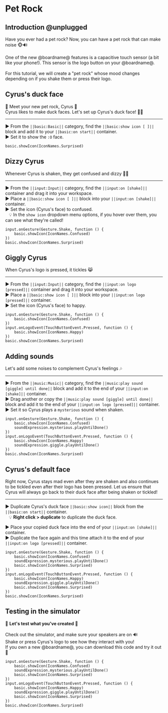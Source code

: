 # Pet Rock

## Introduction @unplugged

Have you ever had a pet rock? Now, you can have a pet rock that can make noise 🐵🔊
<br/>
<br/>
One of the new @boardname@ features is a capacitive touch sensor (a bit like your phone!). This sensor is the logo button on your @boardname@.
<br/>
<br/>
For this tutorial, we will create a "pet rock" whose mood changes depending on if you shake them or press their logo.

## Cyrus's duck face

👋 Meet your new pet rock, Cyrus 👋
<br/>
Cyrus likes to make duck faces. Let's set up Cyrus's duck face! 🦆😏

---

► From the ``||basic:Basic||`` category, find the ``||basic:show icon [ ]||`` block and add it to your ``||basic:on start||`` container.
<br/>
► Set it to show the ``:O`` face.

```blocks
basic.showIcon(IconNames.Surprised)
```

## Dizzy Cyrus

Whenever Cyrus is shaken, they get confused and dizzy 😵‍💫

---

► From the ``||input:Input||`` category, find the ``||input:on [shake]||`` container and drag it into your workspace.
<br/>
► Place a ``||basic:show icon [ ]||`` block into your ``||input:on [shake]||`` container.
<br/>
► Set the icon (Cyrus's face) to confused.
<br/>
&nbsp;&nbsp; 💡 In the ``show icon`` dropdown menu options, if you hover over them, you can see what they're called!

```blocks
input.onGesture(Gesture.Shake, function () {
    basic.showIcon(IconNames.Confused)
})
basic.showIcon(IconNames.Surprised)
```

## Giggly Cyrus

When Cyrus's logo is pressed, it tickles 😹

---

► From the ``||input:Input||`` category, find the ``||input:on logo [pressed]||`` container and drag it into your workspace.
<br/>
► Place a ``||basic:show icon [ ]||`` block into your ``||input:on logo [pressed]||`` container.
<br/>
► Set the icon (Cyrus's face) to happy.

```blocks
input.onGesture(Gesture.Shake, function () {
    basic.showIcon(IconNames.Confused)
})
input.onLogoEvent(TouchButtonEvent.Pressed, function () {
    basic.showIcon(IconNames.Happy)
})
basic.showIcon(IconNames.Surprised)
```

## Adding sounds

Let's add some noises to complement Cyrus's feelings 🎶

---

► From the ``||music:Music||`` category, find the ``||music:play sound [giggle] until done||`` block and add it to the end of your ``||input:on [shake]||`` container.
<br/>
► Drag another or copy the ``||music:play sound [giggle] until done||`` block and add it to the end of your ``||input:on logo [pressed]||`` container.
<br/>
► Set it so Cyrus plays a ``mysterious`` sound when shaken.

```blocks
input.onGesture(Gesture.Shake, function () {
    basic.showIcon(IconNames.Confused)
    soundExpression.mysterious.playUntilDone()
})
input.onLogoEvent(TouchButtonEvent.Pressed, function () {
    basic.showIcon(IconNames.Happy)
    soundExpression.giggle.playUntilDone()
})
basic.showIcon(IconNames.Surprised)
```

## Cyrus's default face

Right now, Cyrus stays mad even after they are shaken and also continues to be tickled even after their logo has been pressed. Let us ensure that Cyrus will always go back to their duck face after being shaken or tickled!

---

► Duplicate Cyrus's duck face ``||basic:show icon||`` block from the ``||basic:on start||`` container.
<br/>
&nbsp;&nbsp; 💡 **Right click > duplicate** to duplicate the duck face.
<br/>

► Place your copied duck face into the end of your ``||input:on [shake]||`` container.
<br/>
► Duplicate the face again and this time attach it to the end of your ``||input:on logo [pressed]||`` container.

```blocks
input.onGesture(Gesture.Shake, function () {
    basic.showIcon(IconNames.Confused)
    soundExpression.mysterious.playUntilDone()
    basic.showIcon(IconNames.Surprised)
})
input.onLogoEvent(TouchButtonEvent.Pressed, function () {
    basic.showIcon(IconNames.Happy)
    soundExpression.giggle.playUntilDone()
    basic.showIcon(IconNames.Surprised)
})
basic.showIcon(IconNames.Surprised)
```

## Testing in the simulator

🐾 **Let's test what you've created** 🐾
<br/>
<br/>
Check out the simulator, and make sure your speakers are on 🔊
<br/>
Shake or press Cyrus's logo to see how they interact with you!
<br/>
If you own a new @boardname@, you can download this code and try it out 🥳

```blocks
input.onGesture(Gesture.Shake, function () {
    basic.showIcon(IconNames.Confused)
    soundExpression.mysterious.playUntilDone()
    basic.showIcon(IconNames.Surprised)
})
input.onLogoEvent(TouchButtonEvent.Pressed, function () {
    basic.showIcon(IconNames.Happy)
    soundExpression.giggle.playUntilDone()
    basic.showIcon(IconNames.Surprised)
})
basic.showIcon(IconNames.Surprised)
```